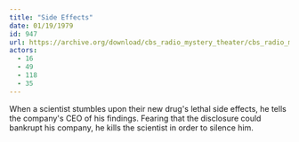 ```yaml
---
title: "Side Effects"
date: 01/19/1979
id: 947
url: https://archive.org/download/cbs_radio_mystery_theater/cbs_radio_mystery_theater-0901-0950.zip/cbs_radio_mystery_theater-0901-0950%2Fcbsrmt_0947_side_effects.mp3
actors:
  - 16
  - 49
  - 118
  - 35
---
```

When a scientist stumbles upon their new drug's lethal side effects, he tells the company's CEO of his findings. Fearing that the disclosure could bankrupt his company, he kills the scientist in order to silence him.